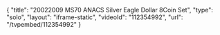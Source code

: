 {
    "title": "20022009 MS70 ANACS Silver Eagle Dollar 8Coin Set",
    "type": "solo",
    "layout": "iframe-static",
    "videoId": "112354992",
    "url": "\/tvpembed\/112354992"
}